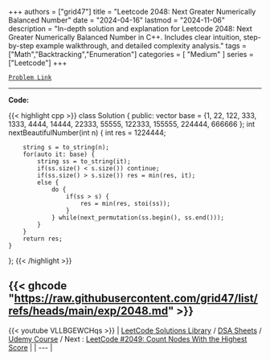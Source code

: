
+++
authors = ["grid47"]
title = "Leetcode 2048: Next Greater Numerically Balanced Number"
date = "2024-04-16"
lastmod = "2024-11-06"
description = "In-depth solution and explanation for Leetcode 2048: Next Greater Numerically Balanced Number in C++. Includes clear intuition, step-by-step example walkthrough, and detailed complexity analysis."
tags = ["Math","Backtracking","Enumeration"]
categories = [
    "Medium"
]
series = ["Leetcode"]
+++



[`Problem Link`](https://leetcode.com/problems/next-greater-numerically-balanced-number/description/)

---
**Code:**

{{< highlight cpp >}}
class Solution {
public:
    vector<int> base = {1, 22, 122, 333, 1333, 4444, 14444, 22333, 55555, 122333, 155555, 224444, 666666 };
    int nextBeautifulNumber(int n) {
        int res = 1224444;
        
        string s = to_string(n);
        for(auto it: base) {
            string ss = to_string(it);
            if(ss.size() < s.size()) continue;
            if(ss.size() > s.size()) res = min(res, it);
            else {
                do {
                    if(ss > s) {
                        res = min(res, stoi(ss));
                    }
                } while(next_permutation(ss.begin(), ss.end()));
            }
        }
        return res;
    }
};
{{< /highlight >}}

{{< ghcode "https://raw.githubusercontent.com/grid47/list/refs/heads/main/exp/2048.md" >}}
---
{{< youtube VLLBGEWCHqs >}}
| [LeetCode Solutions Library](https://grid47.xyz/leetcode/) / [DSA Sheets](https://grid47.xyz/sheets/) / [Udemy Course](https://grid47.xyz/courses/) / Next : [LeetCode #2049: Count Nodes With the Highest Score](https://grid47.xyz/posts/leetcode-2049-count-nodes-with-the-highest-score-solution/) |
| --- |
